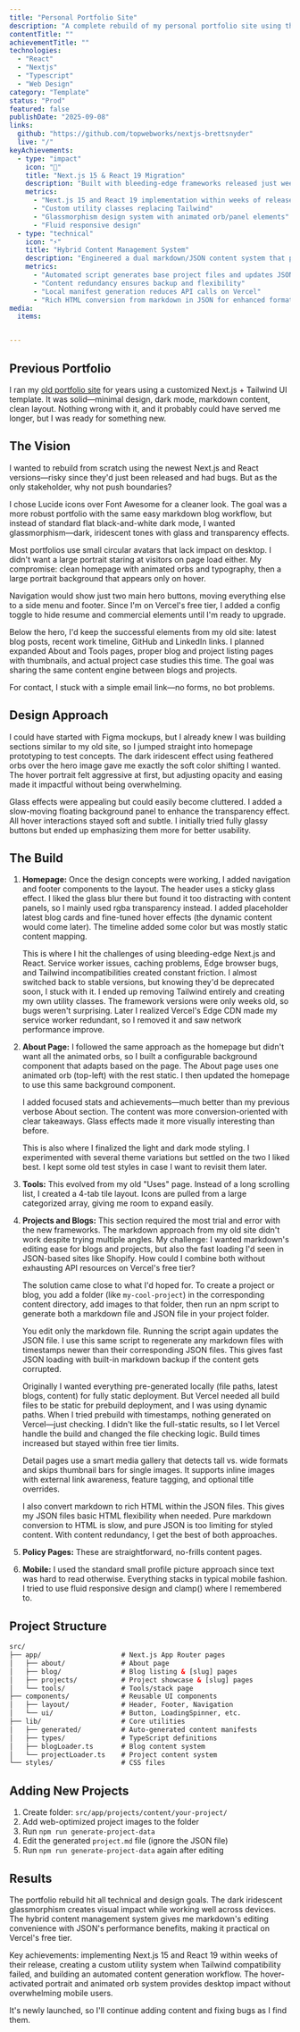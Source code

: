 ```yaml
---
title: "Personal Portfolio Site"
description: "A complete rebuild of my personal portfolio site using the latest Next.js and React versions. Features a dark iridescent glassmorphism design with animated elements, and a hybrid JSON/markdown system."
contentTitle: ""
achievementTitle: ""
technologies: 
  - "React"
  - "Nextjs"
  - "Typescript" 
  - "Web Design"
category: "Template"
status: "Prod"
featured: false
publishDate: "2025-09-08"
links:
  github: "https://github.com/topwebworks/nextjs-brettsnyder"
  live: "/"
keyAchievements:
  - type: "impact"
    icon: "🚀"
    title: "Next.js 15 & React 19 Migration"
    description: "Built with bleeding-edge frameworks released just weeks prior. Overcame local cache, and Edge browser compatibility issues while maintaining modern development practices and performance standards."
    metrics:
      - "Next.js 15 and React 19 implementation within weeks of release"
      - "Custom utility classes replacing Tailwind"
      - "Glassmorphism design system with animated orb/panel elements"
      - "Fluid responsive design"
  - type: "technical"
    icon: "⚡"
    title: "Hybrid Content Management System"
    description: "Engineered a dual markdown/JSON content system that provides markdown editing convenience with JSON performance."
    metrics:
      - "Automated script generates base project files and updates JSON from markdown"
      - "Content redundancy ensures backup and flexibility"
      - "Local manifest generation reduces API calls on Vercel"
      - "Rich HTML conversion from markdown in JSON for enhanced formatting"
media:
  items:


---
```


## Previous Portfolio

I ran my [old portfolio site](https://nextjs-brett-snyder.vercel.app/) for years using a customized Next.js + Tailwind UI template. It was solid—minimal design, dark mode, markdown content, clean layout. Nothing wrong with it, and it probably could have served me longer, but I was ready for something new.

## The Vision

I wanted to rebuild from scratch using the newest Next.js and React versions—risky since they'd just been released and had bugs. But as the only stakeholder, why not push boundaries?

I chose Lucide icons over Font Awesome for a cleaner look. The goal was a more robust portfolio with the same easy markdown blog workflow, but instead of standard flat black-and-white dark mode, I wanted glassmorphism—dark, iridescent tones with glass and transparency effects.

Most portfolios use small circular avatars that lack impact on desktop. I didn't want a large portrait staring at visitors on page load either. My compromise: clean homepage with animated orbs and typography, then a large portrait background that appears only on hover.

Navigation would show just two main hero buttons, moving everything else to a side menu and footer. Since I'm on Vercel's free tier, I added a config toggle to hide resume and commercial elements until I'm ready to upgrade.

Below the hero, I'd keep the successful elements from my old site: latest blog posts, recent work timeline, GitHub and LinkedIn links. I planned expanded About and Tools pages, proper blog and project listing pages with thumbnails, and actual project case studies this time. The goal was sharing the same content engine between blogs and projects.

For contact, I stuck with a simple email link—no forms, no bot problems.

## Design Approach

I could have started with Figma mockups, but I already knew I was building sections similar to my old site, so I jumped straight into homepage prototyping to test concepts. The dark iridescent effect using feathered orbs over the hero image gave me exactly the soft color shifting I wanted. The hover portrait felt aggressive at first, but adjusting opacity and easing made it impactful without being overwhelming.

Glass effects were appealing but could easily become cluttered. I added a slow-moving floating background panel to enhance the transparency effect. All hover interactions stayed soft and subtle. I initially tried fully glassy buttons but ended up emphasizing them more for better usability. 

## The Build

1. **Homepage:** Once the design concepts were working, I added navigation and footer components to the layout. The header uses a sticky glass effect. I liked the glass blur there but found it too distracting with content panels, so I mainly used rgba transparency instead. I added placeholder latest blog cards and fine-tuned hover effects (the dynamic content would come later). The timeline added some color but was mostly static content mapping.

   This is where I hit the challenges of using bleeding-edge Next.js and React. Service worker issues, caching problems, Edge browser bugs, and Tailwind incompatibilities created constant friction. I almost switched back to stable versions, but knowing they'd be deprecated soon, I stuck with it. I ended up removing Tailwind entirely and creating my own utility classes. The framework versions were only weeks old, so bugs weren't surprising. Later I realized Vercel's Edge CDN made my service worker redundant, so I removed it and saw network performance improve.

2. **About Page:** I followed the same approach as the homepage but didn't want all the animated orbs, so I built a configurable background component that adapts based on the page. The About page uses one animated orb (top-left) with the rest static. I then updated the homepage to use this same background component.

   I added focused stats and achievements—much better than my previous verbose About section. The content was more conversion-oriented with clear takeaways. Glass effects made it more visually interesting than before.

   This is also where I finalized the light and dark mode styling. I experimented with several theme variations but settled on the two I liked best. I kept some old test styles in case I want to revisit them later.

3. **Tools:** This evolved from my old "Uses" page. Instead of a long scrolling list, I created a 4-tab tile layout. Icons are pulled from a large categorized array, giving me room to expand easily.

4. **Projects and Blogs:** This section required the most trial and error with the new frameworks. The markdown approach from my old site didn't work despite trying multiple angles. My challenge: I wanted markdown's editing ease for blogs and projects, but also the fast loading I'd seen in JSON-based sites like Shopify. How could I combine both without exhausting API resources on Vercel's free tier?

   The solution came close to what I'd hoped for. To create a project or blog, you add a folder (like `my-cool-project`) in the corresponding content directory, add images to that folder, then run an npm script to generate both a markdown file and JSON file in your project folder.

   You edit only the markdown file. Running the script again updates the JSON file. I use this same script to regenerate any markdown files with timestamps newer than their corresponding JSON files. This gives fast JSON loading with built-in markdown backup if the content gets corrupted.

   Originally I wanted everything pre-generated locally (file paths, latest blogs, content) for fully static deployment. But Vercel needed all build files to be static for prebuild deployment, and I was using dynamic paths. When I tried prebuild with timestamps, nothing generated on Vercel—just checking. I didn't like the full-static results, so I let Vercel handle the build and changed the file checking logic. Build times increased but stayed within free tier limits.

   Detail pages use a smart media gallery that detects tall vs. wide formats and skips thumbnail bars for single images. It supports inline images with external link awareness, feature tagging, and optional title overrides.

   I also convert markdown to rich HTML within the JSON files. This gives my JSON files basic HTML flexibility when needed. Pure markdown conversion to HTML is slow, and pure JSON is too limiting for styled content. With content redundancy, I get the best of both approaches.

5. **Policy Pages:** These are straightforward, no-frills content pages.

6. **Mobile:** I used the standard small profile picture approach since text was hard to read otherwise. Everything stacks in typical mobile fashion. I tried to use fluid responsive design and clamp() where I remembered to. 

## Project Structure
```html
src/
├── app/                    # Next.js App Router pages
│   ├── about/              # About page
│   ├── blog/               # Blog listing & [slug] pages  
│   ├── projects/           # Project showcase & [slug] pages
│   └── tools/              # Tools/stack page
├── components/             # Reusable UI components
│   ├── layout/             # Header, Footer, Navigation
│   └── ui/                 # Button, LoadingSpinner, etc.
├── lib/                    # Core utilities
│   ├── generated/          # Auto-generated content manifests
│   ├── types/              # TypeScript definitions
│   ├── blogLoader.ts       # Blog content system
│   └── projectLoader.ts    # Project content system
└── styles/                 # CSS files
```

## Adding New Projects
1. Create folder: `src/app/projects/content/your-project/`
2. Add web-optimized project images to the folder
3. Run `npm run generate-project-data`
4. Edit the generated `project.md` file (ignore the JSON file)
5. Run `npm run generate-project-data` again after editing

## Results

The portfolio rebuild hit all technical and design goals. The dark iridescent glassmorphism creates visual impact while working well across devices. The hybrid content management system gives me markdown's editing convenience with JSON's performance benefits, making it practical on Vercel's free tier.

Key achievements: implementing Next.js 15 and React 19 within weeks of their release, creating a custom utility system when Tailwind compatibility failed, and building an automated content generation workflow. The hover-activated portrait and animated orb system provides desktop impact without overwhelming mobile users.

It's newly launched, so I'll continue adding content and fixing bugs as I find them.


